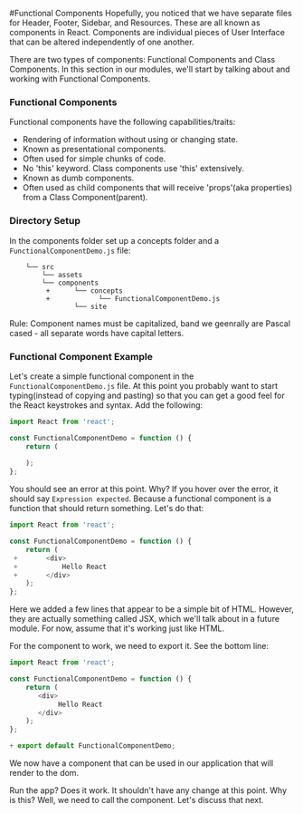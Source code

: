#Functional Components
Hopefully, you noticed that we have separate files for Header, Footer, Sidebar, and Resources. These are all known as components in React.  Components are individual pieces of User Interface that can be altered independently of one another. 

There are two types of components: Functional Components and Class Components.  In this section in our modules, we'll start by talking about and working with Functional Components.

### Functional Components
Functional components have the following capabilities/traits:

* Rendering of information without using or changing state.
* Known as presentational components.  
* Often used for simple chunks of code.
* No 'this' keyword. Class components use 'this' extensively.  
* Known as dumb components.
* Often used as child components that will receive 'props'(aka properties) from a Class Component(parent). 

### Directory Setup
In the components folder set up a concepts folder and a `FunctionalComponentDemo.js` file: 

```
    └── src
        └── assets
        └── components
         +      └── concepts
         +            └── FunctionalComponentDemo.js
                └── site
```

<bold>Rule:<bold> Component names must be capitalized, band we geenrally are Pascal cased - all separate words have capital letters.

### Functional Component Example

Let's create a simple functional component in the `FunctionalComponentDemo.js` file. At this point you probably want to start typing(instead of copying and pasting) so that you can get a good feel for the React keystrokes and syntax. Add the following:

```js
import React from 'react';

const FunctionalComponentDemo = function () {
    return (
        
    );
};

```

You should see an error at this point. Why? If you hover over the error, it should say `Expression expected`. Because a functional component is a function that should return something. Let's do that:

```js
import React from 'react';

const FunctionalComponentDemo = function () {
    return (
 +       <div>
 +           Hello React
 +       </div>
    );
};
```

Here we added a few lines that appear to be a simple bit of HTML. However, they are actually something called JSX, which we'll talk about in a future module. For now, assume that it's working just like HTML.

For the component to work, we need to export it. See the bottom line:

```js
import React from 'react';

const FunctionalComponentDemo = function () {
    return (
       <div>
            Hello React
       </div>
    );
};

+ export default FunctionalComponentDemo;
```

We now have a component that can be used in our application that will render to the dom.

Run the app? Does it work. It shouldn't have any change at this point. Why is this? Well, we need to call the component. Let's discuss that next.


